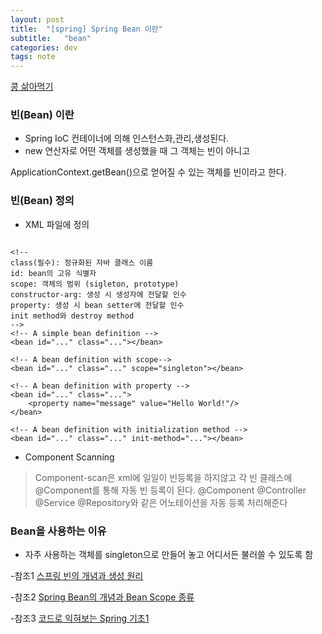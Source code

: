 ```yaml
---
layout: post
title:  "[spring] Spring Bean 이란"
subtitle:   "bean"
categories: dev
tags: note
---
```


[콩 삶아먹기](https://m.blog.naver.com/PostView.nhn?blogId=busykoala&logNo=220410074074&proxyReferer=https:%2F%2Fwww.google.com%2F)







### 빈(Bean) 이란

- Spring IoC 컨테이너에 의해 인스턴스화,관리,생성된다.
- new 연산자로 어떤 객체를 생성했을 때 그 객체는 빈이 아니고

ApplicationContext.getBean()으로 얻어질 수 있는 객체를 빈이라고 한다.
   

### 빈(Bean) 정의

- XML 파일에 정의


```

<!--
class(필수): 정규화된 자바 클래스 이름
id: bean의 고유 식별자
scope: 객체의 범위 (sigleton, prototype)
constructor-arg: 생성 시 생성자에 전달할 인수
property: 생성 시 bean setter에 전달할 인수
init method와 destroy method
-->
<!-- A simple bean definition -->
<bean id="..." class="..."></bean>

<!-- A bean definition with scope-->
<bean id="..." class="..." scope="singleton"></bean>

<!-- A bean definition with property -->
<bean id="..." class="...">
	<property name="message" value="Hello World!"/>
</bean>

<!-- A bean definition with initialization method -->
<bean id="..." class="..." init-method="..."></bean>

```

- Component Scanning 
  
> Component-scan은 xml에 일일이 빈등록을 하지않고 각 빈 클래스에 @Component를 통해 자동 빈 등록이 된다.
> @Component @Controller @Service @Repository와 같은 어노테이션을 자동 등록 처리해준다




### Bean을 사용하는 이유

 - 자주 사용하는 객체를 singleton으로 만들어 놓고 어디서든 불러쓸 수 있도록 함




-참조1 [스프링 빈의 개념과 생성 원리](https://atoz-develop.tistory.com/entry/Spring-%EC%8A%A4%ED%94%84%EB%A7%81-%EB%B9%88Bean%EC%9D%98-%EA%B0%9C%EB%85%90%EA%B3%BC-%EC%83%9D%EC%84%B1-%EC%9B%90%EB%A6%AC)


-참조2 [Spring Bean의 개념과 Bean Scope 종류](https://gmlwjd9405.github.io/2018/11/10/spring-beans.html)

-참조3 [코드로 익혀보는 Spring 기초1](https://dkkim2318.tistory.com/36)
